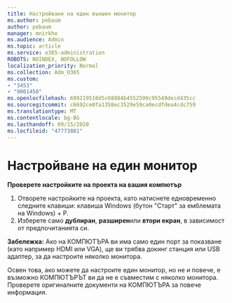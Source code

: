 ```yaml
---
title: Настройване на един външен монитор
ms.author: pebaum
author: pebaum
manager: mnirkhe
ms.audience: Admin
ms.topic: article
ms.service: o365-administration
ROBOTS: NOINDEX, NOFOLLOW
localization_priority: Normal
ms.collection: Adm_O365
ms.custom:
- "3453"
- "9001450"
ms.openlocfilehash: 699219510d5c68884b4552599c95549decd435cc
ms.sourcegitcommit: c6692ce0fa1358ec3529e59ca0ecdfdea4cdc759
ms.translationtype: MT
ms.contentlocale: bg-BG
ms.lasthandoff: 09/15/2020
ms.locfileid: "47773881"
---
```

# <a name="set-up-one-monitor"></a>Настройване на един монитор

**Проверете настройките на проекта на вашия компютър**

1. Отворете настройките на проекта, като натиснете едновременно следните клавиши: клавиша Windows (бутон "Старт" за емблемата на Windows) + P.
2. Изберете само **дублиран**, **разширен**или **втори екран**, в зависимост от предпочитанията си.

**Забележка:** Ако на КОМПЮТЪРА ви има само един порт за показване (като например HDMI или VGA), ще ви трябва докинг станция или USB адаптер, за да настроите няколко монитора.

Освен това, ако можете да настроите един монитор, но не и повече, е възможно КОМПЮТЪРЪТ ви да не е съвместим с няколко монитора. Проверете оригиналните документи на КОМПЮТЪРА за повече информация.